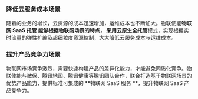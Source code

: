
### 降低云服务成本场景


随着的业务的增长，云资源的成本迅速增加，运维成本也不断加大。物联使能**物联网 SaaS 托管 **能够根据物联网场景的特点， 采用**云原生全托管**模式，实现根据实时流量的弹性扩缩及超细粒度资源控制，大大降低云服务成本与运维成本。



### 提升产品竞争力场景


物联网市场竞争激烈，需要快速构建产品的差异化能力，才能避免同质化竞争。物联使能与微保、腾讯地图、腾讯健康等腾讯团队合作，联合打造基于物联网场景的优势产品能力，提供标准可集成的 **物联网 SaaS 服务 **，提升物联网 SaaS 产品竞争力。 





